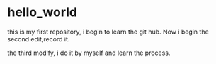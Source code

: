 # hello_world
this is my first repository, i begin to learn the git hub.
Now i begin the second edit,record it.


the third modify, i do it by myself and learn the process.
